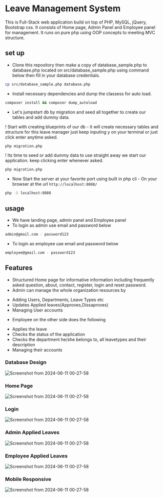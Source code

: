 # Leave Management System 
This is Full-Stack web application build on top of  PHP, MySQL, jQuery, Bootstrap css. It consists of Home page, Admin Panel and Employee panel for management. It runs on pure php using OOP concepts to meeting MVC structure.

## set up

* Clone this repository then make a copy of database_sample.php to database.php located on src/database_sample.php using command below then fill in your database credentials.


```bash
cp src/database_sample.php database.php
```

* Install necessary dependencies and dump the classess for auto load.


```bash
composer install && composer dump_autoload
```

* Let's jumpstart db by migration and seed all together to create our tables and add dummy data.

! Start with creating blueprints of our db - it will create necessary tables and structure for this leave manager just keep inputing y on your terminal or just click enter anytime asked.


```bash
php migration.php
```

! Its time to seed or add dummy data to use straight away we start our application. keep clicking enter whenever asked.


```bash
php migration.php
```

* Now Start the server at your favorite port using built in php cli - On your browser at the url `http://localhost:8088/`

```bash
php -S localhost:8088
```

## usage

- We have landing page, admin panel and Employee panel 
- To login as admin use email and password below

```bash
admin@gmail.com - password123
```
- To login as employee use email and password below

```bash
employee@gmail.com - password123
```

## Features

- Structured Home page for informative information including frequently asked question, about, contact, register, login and reset password.
- Admin can manage the whole organization resources by 
 * Adding Users, Departments, Leave Types etc
 * Updates Applied leaves(Approves,Dissaproves)
 * Managing User accounts
- Employee on the other side does the following
 * Applies the leave
 * Checks the status of the application
 * Checks the department he/she belongs to, all leavetypes and their description
 * Managing their accounts 

### Database Design
<img width="auto" alt="Screenshot from 2024-06-11 00-27-58" src="https://github.com/ronald-kimeli/leave-management-php/blob/main/public/images/database_design.png">

### Home Page
<img width="auto" alt="Screenshot from 2024-06-11 00-27-58" src="https://github.com/ronald-kimeli/leave-management-php/blob/main/public/images/home.png">

### Login
<img width="auto" alt="Screenshot from 2024-06-11 00-27-58" src="https://github.com/ronald-kimeli/leave-management-php/blob/main/public/images/login.png">

### Admin Applied Leaves
<img width="auto" alt="Screenshot from 2024-06-11 00-27-58" src="https://github.com/ronald-kimeli/leave-management-php/blob/main/public/images/applied_admin.png">

### Employee Applied Leaves
<img width="auto" alt="Screenshot from 2024-06-11 00-27-58" src="https://github.com/ronald-kimeli/leave-management-php/blob/main/public/images/employee_apply_leave.png">

### Mobile Responsive
<img width="auto" alt="Screenshot from 2024-06-11 00-27-58" src="https://github.com/ronald-kimeli/leave-management-php/blob/main/public/images/mobile_responsive.png">





